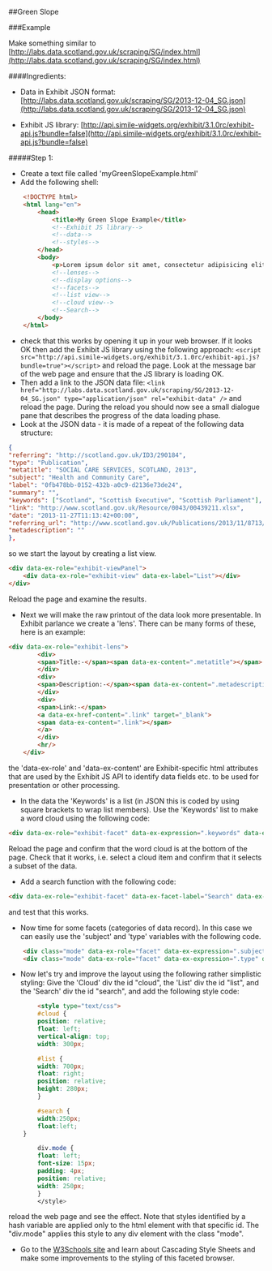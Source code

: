 ##Green Slope

###Example

Make something similar to [http://labs.data.scotland.gov.uk/scraping/SG/index.html](http://labs.data.scotland.gov.uk/scraping/SG/index.html)

####Ingredients:

* Data in Exhibit JSON format:  [http://labs.data.scotland.gov.uk/scraping/SG/2013-12-04_SG.json](http://labs.data.scotland.gov.uk/scraping/SG/2013-12-04_SG.json)

* Exhibit JS library: [http://api.simile-widgets.org/exhibit/3.1.0rc/exhibit-api.js?bundle=false](http://api.simile-widgets.org/exhibit/3.1.0rc/exhibit-api.js?bundle=false)


#####Step 1: 
* Create a text file called 'myGreenSlopeExample.html'
* Add the following shell:
```html
    <!DOCTYPE html>
    <html lang="en">
        <head>
            <title>My Green Slope Example</title>
            <!--Exhibit JS library-->
            <!--data-->
            <!--styles-->
        </head>
        <body>
            <p>Lorem ipsum dolor sit amet, consectetur adipisicing elit. </p>
            <!--lenses-->
            <!--display options-->
            <!--facets-->
            <!--list view-->
            <!--cloud view-->
            <!--Search-->
        </body>
    </html>
```
* check that this works by opening it up in your web browser.  If it looks OK then add the Exhibit JS library using the following approach:
```<script src="http://api.simile-widgets.org/exhibit/3.1.0rc/exhibit-api.js?bundle=true"></script>``` and reload the page.  Look at the message bar of the web page and ensure that the JS library is loading OK.
* Then add a link to the JSON data file: ```<link href="http://labs.data.scotland.gov.uk/scraping/SG/2013-12-04_SG.json" type="application/json" rel="exhibit-data" />``` and reload the page.  During the reload you should now see a small dialogue pane that describes the progress of the data loading phase.
* Look at the JSON data - it is made of a repeat of the following data structure:
```json
{
"referring": "http://scotland.gov.uk/ID3/290184", 
"type": "Publication", 
"metatitle": "SOCIAL CARE SERVICES, SCOTLAND, 2013", 
"subject": "Health and Community Care", 
"label": "0fb478bb-0152-432b-a0c9-d2136e73de24", 
"summary": "", 
"keywords": ["Scotland", "Scottish Executive", "Scottish Parliament"], 
"link": "http://www.scotland.gov.uk/Resource/0043/00439211.xlsx", 
"date": "2013-11-27T11:13:42+00:00", 
"referring_url": "http://www.scotland.gov.uk/Publications/2013/11/8713/downloads", 
"metadescription": ""
},
```
so we start the layout by creating a list view.
```html
<div data-ex-role="exhibit-viewPanel">
    <div data-ex-role="exhibit-view" data-ex-label="List"></div>
</div>
```
Reload the page and examine the results.
* Next we will make the raw printout of the data look more presentable.  In Exhibit parlance we create a 'lens'.  There can be many forms of these, here is an example:
```html
<div data-ex-role="exhibit-lens">
        <div>
        <span>Title:-</span><span data-ex-content=".metatitle"></span>
        </div>
        <div>
        <span>Description:-</span><span data-ex-content=".metadescription"></span>
        </div>
        <div>
        <span>Link:-</span>
        <a data-ex-href-content=".link" target="_blank">
        <span data-ex-content=".link"></span>
        </a> 
        </div>
        <hr/>
    </div>
```
the 'data-ex-role' and 'data-ex-content' are Exhibit-specific html attributes that are used by the Exhibit JS API to identify data fields etc. to be used for presentation or other processing.
* In the data the 'Keywords' is a list (in JSON this is coded by using square brackets to wrap list members).  Use the 'Keywords' list to make a word cloud using the following code:
```html
<div data-ex-role="exhibit-facet" data-ex-expression=".keywords" data-ex-facet-class="Cloud" data-ex-label="Cloud" data-ex-show-missing="false">
```
Reload the page and confirm that the word cloud is at the bottom of the page.  Check that it works, i.e. select a cloud item and confirm that it selects a subset of the data.
* Add a search function with the following code:
```html
<div data-ex-role="exhibit-facet" data-ex-facet-label="Search" data-ex-facet-class="TextSearch"></div>
```
and test that this works.
* Now time for some facets (categories of data record).  In this case we can easily use the 'subject' and 'type' variables with the following code.
```html
    <div class="mode" data-ex-role="facet" data-ex-expression=".subject" data-ex-show-missing="true" data-ex-height="150px"></div>
    <div class="mode" data-ex-role="facet" data-ex-expression=".type" data-ex-show-missing="true" data-ex-height="150px"></div> 
```

* Now let's try and improve the layout using the following rather simplistic styling:  Give the 'Cloud' div the id "cloud", the 'List' div the id "list", and the 'Search' div the id "search", and add the following style code:
```html
        <style type="text/css">
        #cloud {
        position: relative;
        float: left;
        vertical-align: top;
        width: 300px;

        #list {
        width: 700px;
        float: right;
        position: relative;
        height: 280px;
        }

        #search {
        width:250px;
        float:left;
    }

        div.mode {
        float: left;
        font-size: 15px;
        padding: 4px;
        position: relative;
        width: 250px;
        }
        </style>
```
reload the web page and see the effect.  Note that styles identified by a hash variable are applied only to the html element with that specific id.  The "div.mode" applies this style to any div element with the class "mode".

* Go to the [W3Schools site](http://www.w3schools.com/) and learn about Cascading Style Sheets and make some improvements to the styling of this faceted browser.